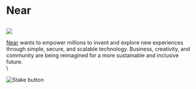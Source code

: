 # Near

##

![](https://user-images.githubusercontent.com/95366163/149377000-849706f9-2691-4e4b-807e-a0aff3051b97.png)

[Near](https://near.org/) wants to empower millions to invent and explore new experiences through simple, secure, and scalable technology. Business, creativity, and community are being reimagined for a more sustainable and inclusive future.\
\


![Stake button](https://user-images.githubusercontent.com/95366163/149524609-756864ef-1cc9-4eca-8ab9-433b14ad4cbb.png)

